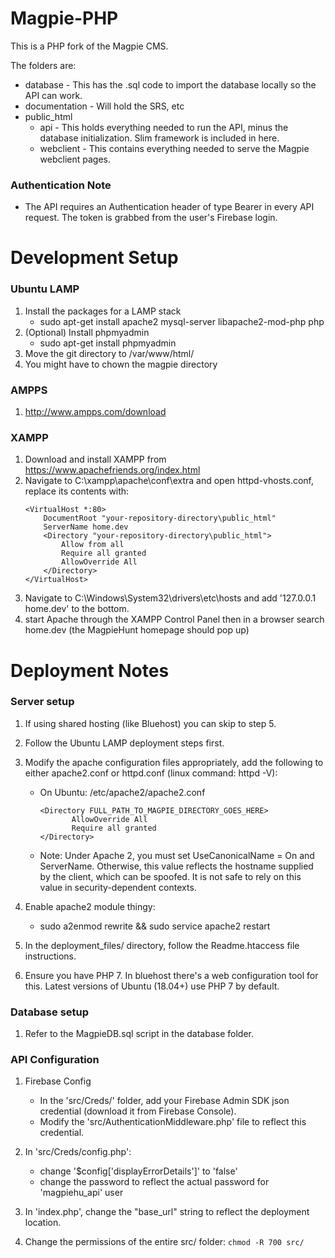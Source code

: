 # Magpie-PHP

This is a PHP fork of the Magpie CMS.

The folders are:

* database - This has the .sql code to import the database locally so the API can work.
* documentation - Will hold the SRS, etc
* public_html
    * api - This holds everything needed to run the API, minus the database initialization.  Slim framework is included in here.
    * webclient - This contains everything needed to serve the Magpie webclient pages.


### Authentication Note

* The API requires an Authentication header of type Bearer in every API request.  The token is grabbed from the user's Firebase login.

# Development Setup

### Ubuntu LAMP

1. Install the packages for a LAMP stack
    * sudo apt-get install apache2 mysql-server libapache2-mod-php php
2. (Optional) Install phpmyadmin
    * sudo apt-get install phpmyadmin
3. Move the git directory to /var/www/html/
4. You might have to chown the magpie directory

### AMPPS

1. http://www.ampps.com/download

### XAMPP

1. Download and install XAMPP from https://www.apachefriends.org/index.html
2. Navigate to C:\xampp\apache\conf\extra and open httpd-vhosts.conf, replace its contents with:
	```
    <VirtualHost *:80>
        DocumentRoot "your-repository-directory\public_html"
        ServerName home.dev
        <Directory "your-repository-directory\public_html">
            Allow from all
            Require all granted
            AllowOverride All
        </Directory>
    </VirtualHost>
    ```
3. Navigate to C:\Windows\System32\drivers\etc\hosts and add '127.0.0.1 home.dev' to the bottom.
4. start Apache through the XAMPP Control Panel then in a browser search home.dev (the MagpieHunt homepage should pop up)

# Deployment Notes

### Server setup

1. If using shared hosting (like Bluehost) you can skip to step 5.

2. Follow the Ubuntu LAMP deployment steps first.

3. Modify the apache configuration files appropriately, add the following to either apache2.conf or httpd.conf (linux command: httpd -V):
    * On Ubuntu: /etc/apache2/apache2.conf
		 ```
		<Directory FULL_PATH_TO_MAGPIE_DIRECTORY_GOES_HERE>
				AllowOverride All
				Require all granted
		</Directory>
		```
    * Note: Under Apache 2, you must set UseCanonicalName = On and ServerName. Otherwise, this value reflects the hostname supplied by the client, which can be spoofed. It is not safe to rely on this value in security-dependent contexts. 

4. Enable apache2 module thingy:
    * sudo a2enmod rewrite && sudo service apache2 restart

5. In the deployment_files/ directory, follow the Readme.htaccess file instructions.

6. Ensure you have PHP 7. In bluehost there's a web configuration tool for this. Latest versions of Ubuntu (18.04+) use PHP 7 by default.

### Database setup

1. Refer to the MagpieDB.sql script in the database folder.

### API Configuration

1. Firebase Config
	* In the 'src/Creds/' folder, add your Firebase Admin SDK json credential (download it from Firebase Console).
	* Modify the 'src/AuthenticationMiddleware.php' file to reflect this credential.

2. In 'src/Creds/config.php':
	* change '$config['displayErrorDetails']' to 'false'
	* change the password to reflect the actual password for 'magpiehu_api' user

3. In 'index.php', change the "base_url" string to reflect the deployment location.

4. Change the permissions of the entire src/ folder: `chmod -R 700 src/`


